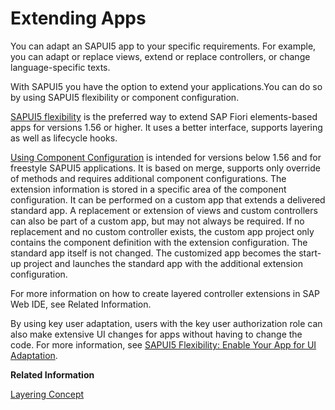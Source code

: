 <!-- loioa264a9abf98d4caabbf9b027bc1005d8 -->

# Extending Apps

You can adapt an SAPUI5 app to your specific requirements. For example, you can adapt or replace views, extend or replace controllers, or change language-specific texts.

With SAPUI5 you have the option to extend your applications.You can do so by using SAPUI5 flexibility or component configuration.

[SAPUI5 flexibility](using-sapui5-flexibility-72861c2.md) is the preferred way to extend SAP Fiori elements-based apps for versions 1.56 or higher. It uses a better interface, supports layering as well as lifecycle hooks.

[Using Component Configuration](using-component-configuration-c264d66.md) is intended for versions below 1.56 and for freestyle SAPUI5 applications. It is based on merge, supports only override of methods and requires additional component configurations. The extension information is stored in a specific area of the component configuration. It can be performed on a custom app that extends a delivered standard app. A replacement or extension of views and custom controllers can also be part of a custom app, but may not always be required. If no replacement and no custom controller exists, the custom app project only contains the component definition with the extension configuration. The standard app itself is not changed. The customized app becomes the start-up project and launches the standard app with the additional extension configuration.

For more information on how to create layered controller extensions in SAP Web IDE, see Related Information.

By using key user adaptation, users with the key user authorization role can also make extensive UI changes for apps without having to change the code. For more information, see [SAPUI5 Flexibility: Enable Your App for UI Adaptation](../05_Developing_Apps/sapui5-flexibility-enable-your-app-for-ui-adaptation-f1430c0.md).

**Related Information**  


[Layering Concept](../04_Essentials/layering-concept-9e63057.md "SAPUI5 flexibility uses a consistent layering concept to store the UI changes as semantic delta information. This layering concept applies consistently to all users of SAPUI5 flexibility (end users, key users, and developers).")

